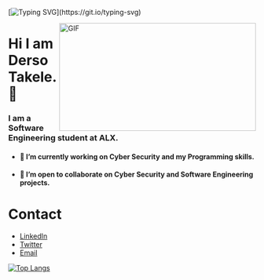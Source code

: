 [![Typing SVG](https://readme-typing-svg.demolab.com?font=Fira+Code&size=25&pause=1000&color=2A92C0&background=0D0E0C1D&random=false&width=700&height=70&lines=I+am+Derso+Takele.;+I+am+deeply+passionate+about+acquiring;programming+skills+and+enhancing+my+knowledge.)](https://git.io/typing-svg)

  <img align="right" alt="GIF" src="https://github.com/abhisheknaiidu/abhisheknaiidu/blob/master/code.gif?raw=true" width="400" height="220" />

# Hi I am Derso Takele.👋

### I am a Software Engineering student at ALX. 
- ####  💪 I’m currently working on  Cyber Security and my Programming skills.
- ####  📝 I’m open to collaborate on Cyber Security and Software Engineering projects.
  
# Contact 
* [LinkedIn](https://www.linkedin.com/in/derso-takele-2a5193252/)
* [Twitter](https://twitter.com/DersoTakele11)
* [Email](dersotakele@gmail.com)
  
[![Top Langs](https://github-readme-stats.vercel.app/api/top-langs/?username=dersotakele&layout=compact)](https://github.com/dersotakele/github-readme-stats)




